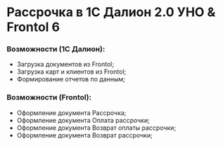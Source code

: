 # Рассрочка в 1С Далион 2.0 УНО & Frontol 6

### Возможности (1С Далион):
- Загрузка документов из Frontol;
- Загрузка карт и клиентов из Frontol;
- Формирование отчетов по данным;

### Возможности (Frontol):
- Оформление документа Рассрочка;
- Оформление документа Оплата рассрочки;
- Оформление документа Возврат оплаты рассрочки;
- Оформление документа Возврат рассрочки;
